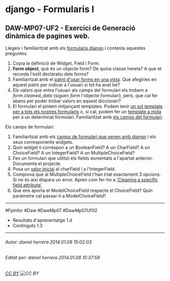 # django - Formularis I
## DAW-MP07-UF2 - Exercici de Generació dinàmica de pagines web.
Llegeix i familiaritzat amb els [formularis django](https://docs.djangoproject.com/en/dev/topics/forms/) i contesta aquestes preguntes.

1. Copia la definició de Widget, Field i Form.
2. **Form object**, què és un objecte form? De quina classe hereta? A que et recorda l'estil declaratiu dels forms?
3. Familiaritzat amb el [patró d'usar forms en una vista](https://docs.djangoproject.com/en/dev/topics/forms/#using-a-form-in-a-view). Que afegiries en aquest patró per indicar a l'usuari si tot ha anat bé?
4. Els valors que entra l'usuari als camps del formulari els trobem a *form.cleaned_data* (siguen *form* l'objecte formulari), però, que cal fer abans per poder trobar valors en aquest diccionari?
5. El formulari el pintem mitjançant templates. Podem tenir [un sol template per a tots els nostres formularis](https://docs.djangoproject.com/en/dev/topics/forms/#looping-over-hidden-and-visible-fields) o, si cal, podem fer un [template a mida](https://docs.djangoproject.com/en/dev/topics/forms/#customizing-the-form-template) per a un determinat formulari. Familiaritzat amb [els camps del formulari](https://docs.djangoproject.com/en/dev/topics/forms/#looping-over-the-form-s-fields). 


Els camps de formulari:

1. Familiaritzat amb els [camps de formulari que venen amb django](https://docs.djangoproject.com/en/dev/ref/forms/fields/#built-in-field-classes) i els seus corresponents widgets.
2. Quin widget li correspon a un BooleanField? A un CharField? A un ChoiceField? A un IntegerField? A un MultipleChoiceField?
3. Fes un formulari que utilitzi els fields esmentats a l'apartat anterior. Documenta el projecte.
4. Posa un [valor inicial](https://docs.djangoproject.com/en/dev/ref/forms/fields/#initial) al charField i a l'IntegerField.
5. Comprova que al MultipleChoiceField t'han triat exactament 3 opcions. Si no és així dispara un error. Apren com fer-ho a ['Cleaning a specific field attribute'](https://docs.djangoproject.com/en/dev/ref/forms/validation/#cleaning-a-specific-field-attribute)
6. Que ens aporta el ModelChoiceField respecte el ChoiceField? Quin paràmetre cal passar-li a ModelChoiceField?

---

#FpInfor #Daw #DawMp07 #DawMp07Uf02

* Resultats d'aprenentatge 1.d
* Continguts 1.3
---

###### Autor: daniel herrera 2014.01.08 15:02:03
###### Editat per: daniel herrera 2014.01.08 15:37:59
###### [CC BY](https://creativecommons.org/licenses/by/4.0/) ![CC BY](https://licensebuttons.net/l/by/3.0/80x15.png)
